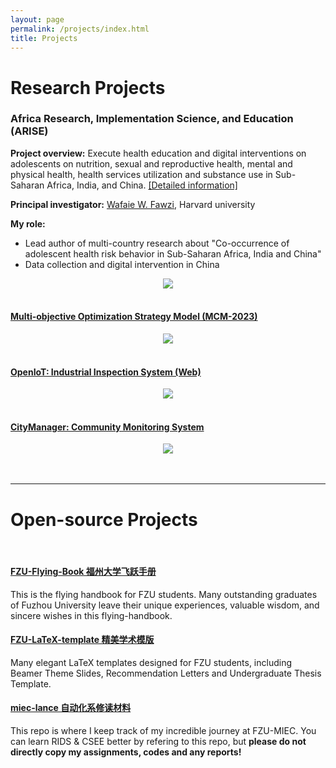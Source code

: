 ```yaml
---
layout: page
permalink: /projects/index.html
title: Projects
---
```


# Research Projects

### Africa Research, Implementation Science, and Education (ARISE)

**Project overview:** Execute health education and digital interventions on adolescents on nutrition, sexual and reproductive health, mental and physical health, health services utilization and substance use in Sub-Saharan Africa, India, and China. [[Detailed information]](https://papers.ssrn.com/sol3/papers.cfm?abstract_id=4264839)

**Principal investigator:** [Wafaie W. Fawzi](https://www.hsph.harvard.edu/profile/wafaie-w-fawzi/), Harvard university

**My role:**

- Lead author of multi-country research about "Co-occurrence of adolescent health risk behavior in Sub-Saharan Africa, India and China"
- Data collection and digital intervention in China



<center>
<img src="/images/resnet-ahp.png">
</center>
<br>

#### [Multi-objective Optimization Strategy Model (MCM-2023)](https://caihanlin.com/mypaper/modeling/202302COMAP.pdf)

<center>
<img src="/images/MCM-figure3.jpg">
</center>
<br>

#### [OpenIoT: Industrial Inspection System (Web)](https://fzuiot.site/)

<center>
<img src="/images/openiot-system.png">
</center>

<br>

#### [CityManager: Community Monitoring System](https://caihanlin.com/mypaper/202208cenim.pdf )

<center>
<img src="/images/iot-manager.png">
</center>
<br>

<br>

---

# Open-source Projects

<br>

#### [FZU-Flying-Book 福州大学飞跃手册](https://fzu-fly.online/)

This is the flying handbook for FZU students. Many outstanding graduates of Fuzhou University leave their unique experiences, valuable wisdom, and sincere wishes in this flying-handbook.

#### [FZU-LaTeX-template 精美学术模版](https://github.com/GuangLun2000/FZU-latex-template)

Many elegant LaTeX templates designed for FZU students, including Beamer Theme Slides, Recommendation Letters and Undergraduate Thesis Template.

#### [miec-lance 自动化系修读材料](https://github.com/GuangLun2000/miec-lance )

This repo is where I keep track of my incredible journey at FZU-MIEC. You can learn RIDS & CSEE better by refering to this repo, but **please do not directly copy my assignments, codes and any reports!**
